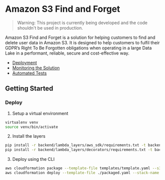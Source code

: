 Amazon S3 Find and Forget
=========================

> Warning: This project is currently being developed and the code shouldn't be used in production.

Amazon S3 Find and Forget is a solution for helping customers to find and delete user data in Amazon S3.
It is designed to help customers to fulfil their GDPR’s Right To Be Forgotten obligations when operating in a large Data Lake in a performant, reliable, secure and cost-effective way.

- [Deployment](#deploy)
- [Monitoring the Solution](docs/MONITORING.md)
- [Automated Tests](docs/TESTING.md)

## Getting Started

### Deploy

1. Setup a virtual environment

```bash
virtualenv venv
source venv/bin/activate
```

2. Install the layers
```bash
pip install -r backend/lambda_layers/aws_sdk/requirements.txt -t backend/lambda_layers/aws_sdk/python
pip install -r backend/lambda_layers/decorators/requirements.txt -t backend/lambda_layers/decorators/python
```

3. Deploy using the CLI
```bash
aws cloudformation package --template-file templates/template.yaml --s3-bucket your-temp-bucket --output-template-file packaged.yaml
aws cloudformation deploy --template-file ./packaged.yaml --stack-name S3F2 --capabilities CAPABILITY_IAM CAPABILITY_AUTO_EXPAND
```

